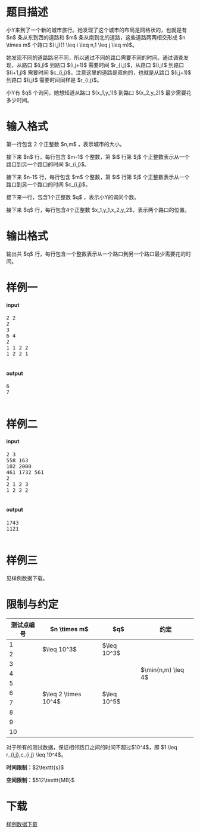 # 题目描述

<p>小Y来到了一个新的城市旅行。她发现了这个城市的布局是网格状的，也就是有 $n$ 条从东到西的道路和 $m$ 条从南到北的道路，这些道路两两相交形成 $n \times m$ 个路口 $(i,j)(1 \leq i \leq n,1 \leq j \leq m)$。</p>
<p>她发现不同的道路路况不同，所以通过不同的路口需要不同的时间。通过调查发现，从路口 $(i,j)$ 到路口 $(i,j+1)$ 需要时间 $r_{i,j}$，从路口 $(i,j)$ 到路口 $(i+1,j)$ 需要时间 $c_{i,j}$。注意这里的道路是双向的，也就是从路口 $(i,j+1)$ 到路口 $(i,j)$ 需要时间同样是 $r_{i,j}$。</p>
<p>小Y有 $q$ 个询问，她想知道从路口 $(x_1,y_1)$ 到路口 $(x_2,y_2)$ 最少需要花多少时间。</p>

# 输入格式


<p>第一行包含 2 个正整数 $n,m$ ，表示城市的大小。</p>
<p>接下来 $n$ 行，每行包含 $m-1$ 个整数，第 $i$ 行第 $j$ 个正整数表示从一个路口到另一个路口的时间 $r_{i,j}$。</p>
<p>接下来 $n-1$ 行，每行包含 $m$ 个整数，第 $i$ 行第 $j$ 个正整数表示从一个路口到另一个路口的时间 $c_{i,j}$。</p>
<p>接下来一行，包含1个正整数 $q$ ，表示小Y的询问个数。</p>
<p>接下来 $q$ 行，每行包含4个正整数 $x_1,y_1,x_2,y_2$，表示两个路口的位置。</p>

# 输出格式


<p>输出共 $q$ 行，每行包含一个整数表示从一个路口到另一个路口最少需要花的时间。</p>

# 样例一


<h4>input</h4>
<pre>2 2
2
3
6 4
2
1 1 2 2
1 2 2 1

</pre>

<h4>output</h4>
<pre>6
7

</pre>


# 样例二


<h4>input</h4>
<pre>2 3
558 163
102 2000
461 1732 561
2
2 1 2 3
1 2 2 2

</pre>

<h4>output</h4>
<pre>1743
1121

</pre>


# 样例三


<p>见样例数据下载。</p>

# 限制与约定


<div class="table-responsive">
    <table class="table table-bordered table-text-center table-vertical-middle"><thead><tr><th>测试点编号</th><th>$n \times m$</th><th>$q$</th><th>约定</th></tr></thead><tbody><tr><td>1</td><td rowspan="2">$\leq 10^3$</td><td rowspan="2">$\leq 10^3$</td><td rowspan="2"></td></tr><tr><td>2</td></tr><tr><td>3</td><td rowspan="8">$\leq 2 \times 10^4$</td><td rowspan="8">$\leq 10^5$</td><td rowspan="3">$\min(n,m) \leq 4$</td></tr><tr><td>4</td></tr><tr><td>5</td></tr><tr><td>6</td><td rowspan="5"></td></tr><tr><td>7</td></tr><tr><td>8</td></tr><tr><td>9</td></tr><tr><td>10</td></tr></tbody></table></div>

<p>对于所有的测试数据，保证相邻路口之间的时间不超过$10^4$，即 $1 \leq r_{i,j},c_{i,j} \leq 10^4$。</p>
<p><strong>时间限制：</strong>$2\texttt{s}$</p>
<p><strong>空间限制：</strong>$512\texttt{MB}$</p>

# 下载


<p><a href="/download.php?type=problem&amp;id=184">样例数据下载</a></p>
